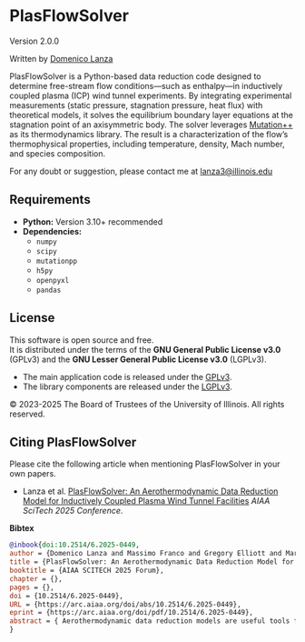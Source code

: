 # PlasFlowSolver
Version 2.0.0

Written by [Domenico Lanza](https://scholar.google.com/citations?hl=en&user=UZnWW2oAAAAJ)

PlasFlowSolver is a Python-based data reduction code designed to determine free-stream flow conditions—such as enthalpy—in inductively coupled plasma (ICP) wind tunnel experiments. By integrating experimental measurements (static pressure, stagnation pressure, heat flux) with theoretical models, it solves the equilibrium boundary layer equations at the stagnation point of an axisymmetric body. The solver leverages [Mutation++](https://github.com/mutationpp/Mutationpp) as its thermodynamics library. The result is a characterization of the flow’s thermophysical properties, including temperature, density, Mach number, and species composition.

For any doubt or suggestion, please contact me at lanza3@illinois.edu

## Requirements

- **Python:** Version 3.10+ recommended
- **Dependencies:**
  - `numpy`
  - `scipy`
  - `mutationpp`
  - `h5py`
  - `openpyxl`
  - `pandas`

## License

This software is open source and free.  
It is distributed under the terms of the **GNU General Public License v3.0** (GPLv3) 
and the **GNU Lesser General Public License v3.0** (LGPLv3).  

- The main application code is released under the [GPLv3](COPYING).  
- The library components are released under the [LGPLv3](COPYING.LESSER).  

© 2023-2025 The Board of Trustees of the University of Illinois. All rights reserved.

## Citing PlasFlowSolver

Please cite the following article when mentioning PlasFlowSolver in your own papers.

* Lanza et al. [PlasFlowSolver: An Aerothermodynamic Data Reduction Model for Inductively Coupled Plasma Wind Tunnel Facilities](https://arc.aiaa.org/doi/abs/10.2514/6.2025-0449) *AIAA SciTech 2025 Conference*.

**Bibtex**
```bibtex
@inbook{doi:10.2514/6.2025-0449,
author = {Domenico Lanza and Massimo Franco and Gregory Elliott and Marco Panesi and Francesco Panerai},
title = {PlasFlowSolver: An Aerothermodynamic Data Reduction Model for Inductively Coupled Plasma Wind Tunnel Facilities},
booktitle = {AIAA SCITECH 2025 Forum},
chapter = {},
pages = {},
doi = {10.2514/6.2025-0449},
URL = {https://arc.aiaa.org/doi/abs/10.2514/6.2025-0449},
eprint = {https://arc.aiaa.org/doi/pdf/10.2514/6.2025-0449},
abstract = { Aerothermodynamic data reduction models are useful tools for analyzing experiments in high-enthalpy plasma wind tunnels, which are essential for evaluating materials used in hypersonic and reentry applications. This study introduces PlasFlowSolver, a data reduction model developed to estimate flow properties such as temperature, enthalpy, and velocity from experimental data, including pressure, stagnation pressure, and stagnation-point cold-wall heat flux. The model is based on boundary layer theory and assumes thermochemical equilibrium, providing an engineering framework for efficient analysis. The model assumptions and the computation of the stagnation-point cold-wall heat flux are thoroughly discussed. Sensitivity analyses of input parameters, such as wall temperature and jet radius, explore the applicability of the model. Results are presented, including the generation of a high-altitude partial operational map for the Plasmatron X wind tunnel at the University of Illinois at Urbana-Champaign. Limitations are discussed, and verification against an existing model is provided. }
}
```
